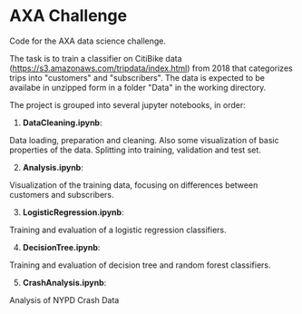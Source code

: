 # AXA Challenge

Code for the AXA data science challenge.

The task is to train a classifier on CitiBike data (https://s3.amazonaws.com/tripdata/index.html) from 2018 that categorizes trips into "customers" and "subscribers".
The data is expected to be availabe in unzipped form in a folder "Data" in the working directory.


The project is grouped into several jupyter notebooks, in order:
1. **DataCleaning.ipynb**:

 Data loading, preparation and cleaning. Also some visualization of basic properties of the data. Splitting into training, validation and test set.

2. **Analysis.ipynb**:

  Visualization of the training data, focusing on differences between customers and subscribers.

3. **LogisticRegression.ipynb**:

  Training and evaluation of a logistic regression classifiers.

4. **DecisionTree.ipynb**:

  Training and evaluation of decision tree and random forest classifiers.

5. **CrashAnalysis.ipynb**:

  Analysis of NYPD Crash Data
